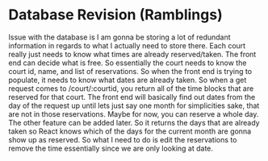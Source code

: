 # Database Revision (Ramblings)
Issue with the database is I am gonna be storing a lot of redundant information in regards to what I actually need to store there. Each court really just needs to know what times are already reserved/taken. The front end can decide what is free. So essentially the court needs to know the court id, name, and list of reservations. So when the front end is trying to populate, it needs to know what dates are already taken. So when a get request comes to /court/:courtid, you return all of the time blocks that are reserved for that court. The front end will basically find out dates from the day of the request up until lets just say one month for simplicities sake, that are not in those reservations. Maybe for now, you can reserve a whole day. The other feature can be added later. So it returns the days that are already taken so React knows which of the days for the current month are gonna show up as reserved. So what I need to do is edit the reservations to remove the time essentially since we are only looking at date.
